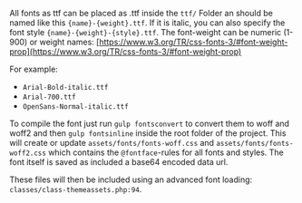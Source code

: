 All fonts as ttf can be placed as .ttf inside the `ttf/` Folder an should be named like this `{name}-{weight}.ttf`.
If it is italic, you can also specify the font style `{name}-{weight}-{style}.ttf`.
The font-weight can be numeric (1-900) or weight names: [https://www.w3.org/TR/css-fonts-3/#font-weight-prop](https://www.w3.org/TR/css-fonts-3/#font-weight-prop)

For example:
* `Arial-Bold-italic.ttf`
* `Arial-700.ttf`
* `OpenSans-Normal-italic.ttf`

To compile the font just run `gulp fontsconvert` to convert them to woff and woff2 and then `gulp fontsinline` inside the root folder of the project. This will create or update `assets/fonts/fonts-woff.css` and `assets/fonts/fonts-woff2.css` which contains the `@fontface`-rules for all fonts and styles. The font itself is saved as included a base64 encoded data url.

These files will then be included using an advanced font loading: `classes/class-themeassets.php:94`.